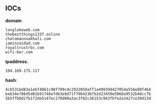 
## IOCs

__domain__:

```text
longlakeweb.com
thebestthings1337.online
chalomannoakhali.com
jaminzaidad.com
royaltrustrbc.com
wifi-ber.com
```
__ipaddress__:

```text
194.169.175.117
```
__hash__:

```text
4cb531bd83a1ebf4061c98f799cdc2922059aff1a49939d427054a556e89f464
be634e786d5d01b91f46efd63e8d71f79b423bfb2d23459e5060a9532b4dcc7b
5b5ffb0d2fb1f2de5147ec270d60a3ac3f02c36153c943fbfe2a3427ce39d13d
```